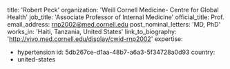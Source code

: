 title: 'Robert Peck'
organization: 'Weill Cornell Medicine- Centre for Global Health'
job_title: 'Associate Professor of Internal Medicine'
official_title: Prof.
email_address: rnp2002@med.cornell.edu
post_nominal_letters: 'MD, PhD'
works_in: 'Haiti, Tanzania, United States'
link_to_biography: 'http://vivo.med.cornell.edu/display/cwid-rnp2002'
expertise:
  - hypertension
id: 5db267ce-d1aa-48b7-a6a3-5f34728a0d93
country:
  - united-states
